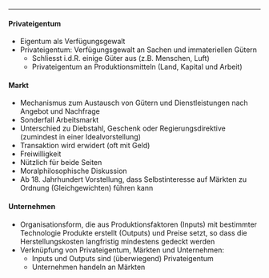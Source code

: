 ***

#### Privateigentum
- Eigentum als Verfügungsgewalt
- Privateigentum: Verfügungsgewalt an Sachen und immateriellen Gütern
	- Schliesst i.d.R. einige Güter aus (z.B. Menschen, Luft)
	- Privateigentum an Produktionsmitteln (Land, Kapital und Arbeit)

#### Markt
- Mechanismus zum Austausch von Gütern und Dienstleistungen nach Angebot und Nachfrage
- Sonderfall Arbeitsmarkt
- Unterschied zu Diebstahl, Geschenk oder Regierungsdirektive (zumindest in einer Idealvorstellung)
- Transaktion wird erwidert (oft mit Geld)
- Freiwilligkeit
- Nützlich für beide Seiten
- Moralphilosophische Diskussion
- Ab 18. Jahrhundert Vorstellung, dass Selbstinteresse auf Märkten zu Ordnung (Gleichgewichten) führen kann

#### Unternehmen
- Organisationsform, die aus Produktionsfaktoren (Inputs) mit bestimmter Technologie Produkte erstellt (Outputs) und Preise setzt, so dass die Herstellungskosten langfristig mindestens gedeckt werden
- Verknüpfung von Privateigentum, Märkten und Unternehmen:
	- Inputs und Outputs sind (überwiegend) Privateigentum
	- Unternehmen handeln an Märkten